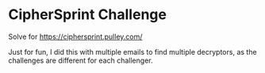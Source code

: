 # CipherSprint Challenge

Solve for https://ciphersprint.pulley.com/

Just for fun, I did this with multiple emails to find multiple decryptors, as
the challenges are different for each challenger.
